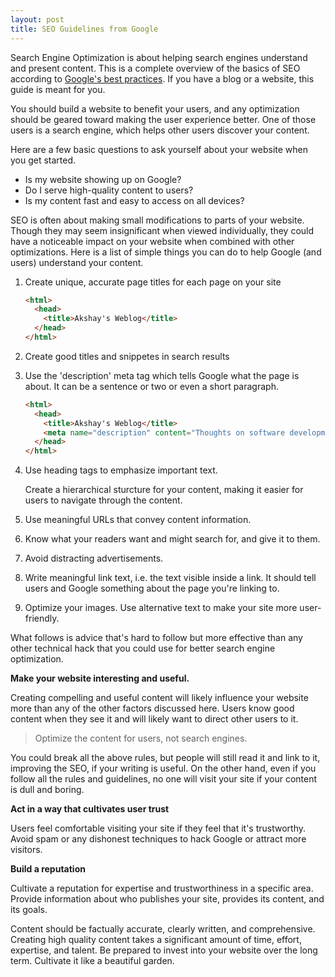 ```yaml
---
layout: post
title: SEO Guidelines from Google
---
```


Search Engine Optimization is about helping search engines understand and present content. This is a complete overview of the basics of SEO according to [Google's best practices](https://developers.google.com/search/docs/beginner/seo-starter-guide). If you have a blog or a website, this guide is meant for you.

You should build a website to benefit your users, and any optimization should be geared toward making the user experience better. One of those users is a search engine, which helps other users discover your content. 

Here are a few basic questions to ask yourself about your website when you get started.

- Is my website showing up on Google?
- Do I serve high-quality content to users?
- Is my content fast and easy to access on all devices?

SEO is often about making small modifications to parts of your website. Though they may seem insignificant when viewed individually, they could have a noticeable impact on your website when combined with other optimizations. Here is a list of simple things you can do to help Google (and users) understand your content.

1. Create unique, accurate page titles for each page on your site

   ```html
   <html>
     <head>
       <title>Akshay's Weblog</title>
     </head>
   </html>
   ```

2. Create good titles and snippetes in search results

3. Use the 'description' meta tag which tells Google what the page is about. It can be a sentence or two or even a short paragraph. 

   ```html
   <html>
     <head>
       <title>Akshay's Weblog</title>
       <meta name="description" content="Thoughts on software development and programming">
     </head>
   </html>
   ```

4. Use heading tags to emphasize important text. 

   Create a hierarchical sturcture for your content, making it easier for users to navigate through the content.

5. Use meaningful URLs that convey content information. 

6. Know what your readers want and might search for, and give it to them.

7. Avoid distracting advertisements.

8. Write meaningful link text, i.e. the text visible inside a link. It should tell users and Google something about the page you're linking to. 

9. Optimize your images. Use alternative text to make your site more user-friendly. 

What follows is advice that's hard to follow but more effective than any other technical hack that you could use for better search engine optimization. 

**Make your website interesting and useful.** 

Creating compelling and useful content will likely influence your website more than any of the other factors discussed here. Users know good content when they see it and will likely want to direct other users to it. 

> Optimize the content for users, not search engines. 

You could break all the above rules, but people will still read it and link to it, improving the SEO, if your writing is useful. On the other hand, even if you follow all the rules and guidelines, no one will visit your site if your content is dull and boring. 

**Act in a way that cultivates user trust**

Users feel comfortable visiting your site if they feel that it's trustworthy. Avoid spam or any dishonest techniques to hack Google or attract more visitors. 

**Build a reputation**

Cultivate a reputation for expertise and trustworthiness in a specific area. Provide information about who publishes your site, provides its content, and its goals. 

Content should be factually accurate, clearly written, and comprehensive. Creating high quality content takes a significant amount of time, effort, expertise, and talent. Be prepared to invest into your website over the long term. Cultivate it like a beautiful garden. 
